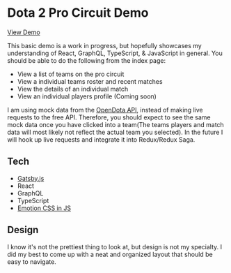 # Dota 2 Pro Circuit Demo

[View Demo]()

This basic demo is a work in progress, but hopefully showcases my understanding of React, GraphQL, TypeScript, & JavaScript in general. You should be able to do the following from the index page:

- View a list of teams on the pro circuit
- View a individual teams roster and recent matches
- View the details of an individual match
- View an individual players profile (Coming soon)

I am using mock data from the [OpenDota API](https://docs.opendota.com/), instead of making live requests to the free API. Therefore, you should expect to see the same mock data once you have clicked into a team(The teams players and match data will most likely not reflect the actual team you selected). In the future I will hook up live requests and integrate it into Redux/Redux Saga.

## Tech

- [Gatsby.js](https://www.gatsbyjs.org/)
- React
- GraphQL
- TypeScript
- [Emotion CSS in JS](https://emotion.sh/docs/introduction)

## Design

I know it's not the prettiest thing to look at, but design is not my specialty. I did my best to come up with a neat and organized layout that should be easy to navigate.
